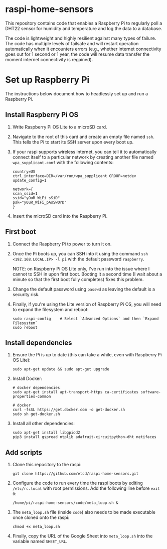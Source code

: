 # raspi-home-sensors

This repository contains code that enables a Raspberry Pi to regularly poll a DHT22 sensor for humidity and temperature and log the data to a database.

The code is lightweight and highly resilient against many types of failure. The code has multiple levels of failsafe and will restart operation automatically when it encounters errors (e.g., whether internet connectivity goes out for 1 second or 1 year, the code will resume data transfer the moment internet connectivity is regained).

# Set up Raspberry Pi

The instructions below document how to headlessly set up and run a Raspberry Pi.

## Install Raspberry Pi OS

1. Write Raspberry Pi OS Lite to a microSD card.

2. Navigate to the root of this card and create an empty file named `ssh`. This tells the Pi to start its SSH server upon every boot up.

3. If your raspi supports wireless internet, you can tell it to automatically connect itself to a particular network by creating another file named `wpa_supplicant.conf` with the following contents:

    ```
    country=US
    ctrl_interface=DIR=/var/run/wpa_supplicant GROUP=netdev
    update_config=1

    network={
    scan_ssid=1
    ssid="yOuR_WiFi_sSiD"
    psk="yOuR_WiFi_pAsSwOrD"
    }
    ```

4. Insert the microSD card into the Raspberry Pi.

## First boot

1. Connect the Raspberry Pi to power to turn it on.

2. Once the Pi boots up, you can SSH into it using the command `ssh <192.168.LOCAL.IP> -l pi` with the default password `raspberry`.

    NOTE: on Raspberry Pi OS Lite only, I've run into the issue where I cannot to SSH in upon first boot. Booting it a second time (I wait about a minute so that the first boot fully completes) fixes this problem.

3. Change the default password using `passwd` as leaving the default is a security risk.

4. Finally, if you're using the Lite version of Raspberry Pi OS, you will need to expand the filesystem and reboot:

    ```
    sudo raspi-config    # Select `Advanced Options` and then `Expand Filesystem`
    sudo reboot
    ```

## Install dependencies

1. Ensure the Pi is up to date (this can take a while, even with Raspberry Pi OS Lite):

    ``` 
    sudo apt-get update && sudo apt-get upgrade
    ```

2. Install Docker:

    ```
    # docker dependencies
    sudo apt-get install apt-transport-https ca-certificates software-properties-common
    ```
    
    ```
    # docker
    curl -fsSL https://get.docker.com -o get-docker.sh
    sudo sh get-docker.sh
    ```

3. Install all other dependencies:
    ```
    sudo apt-get install libgpiod2
    pip3 install gspread ntplib adafruit-circuitpython-dht netifaces
    ```

## Add scripts

1. Clone this repository to the raspi:

    ```
    git clone https://github.com/etcd/raspi-home-sensors.git
    ```

2. Configure the code to run every time the raspi boots by editing `/etc/rc.local` with root permissions. Add the following line before `exit 0`:

    ```
    /home/pi/raspi-home-sensors/code/meta_loop.sh &
    ```

3. The `meta_loop.sh` file (inside `code`) also needs to be made executable once cloned onto the raspi:

    ```
    chmod +x meta_loop.sh
    ```

4. Finally, copy the URL of the Google Sheet into `meta_loop.sh` into the variable named `SHEET_URL`.
